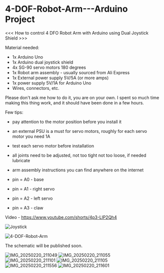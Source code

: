 # 4-DOF-Robot-Arm---Arduino Project

<<< How to control 4 DFO Robot Arm with Arduino using Dual Joystick Shield >>>

Material needed:
- 1x Arduino Uno
- 1x Arduino dual joystick shield
- 4x SG-90 servo motors 180 degrees
- 1x Robot arm assembly - usually sourced from Ali Express
- 1x External power supply 5V/5A (or more amps)
- 1x power supply 5V/1A for Arduino Uno
- Wires, connectors, etc.

Please don't ask me how to do it, you are on your own. I spent so much time making this thing work, and it should have been done in a few hours. 

Few tips:
- pay attention to the motor position before you install it
- an external PSU is a must for servo motors, roughly for each servo motor you need 1A
- test each servo motor before installation
- all joints need to be adjusted, not too tight not too loose, if needed lubricate
- arm assembly instructions you can find anywhere on the internet

- pin = A0  - base
- pin = A1 - right servo
- pin = A2 - left servo
- pin = A3 - claw

Video - https://www.youtube.com/shorts/4p3-LlP2Qh4

![Joystick](https://github.com/user-attachments/assets/3600c75c-74fd-4a48-b5be-ea1f50eb4e28)

![4-DOF-Robot-Arm](https://github.com/user-attachments/assets/eaffee7f-495b-4871-80c6-8346ef326816)

The schematic will be published soon.

![IMG_20250220_211049](https://github.com/user-attachments/assets/8456eb5a-c392-421c-b1ea-2142bcf424a4)
![IMG_20250220_211055](https://github.com/user-attachments/assets/717f60db-6a9b-4c75-8cae-b5abf657096a)
![IMG_20250220_211101](https://github.com/user-attachments/assets/1f98a72e-2653-4ba9-910d-395b3c442cdf)
![IMG_20250220_211105](https://github.com/user-attachments/assets/9ef3b4ee-d0b7-4d59-b1c6-6ba9740ed9a7)
![IMG_20250220_211556](https://github.com/user-attachments/assets/faf16c78-0f53-438a-a57b-80465d89013f)
![IMG_20250220_211601](https://github.com/user-attachments/assets/ff5b97fc-561b-4144-95c1-e36110dc5897)
